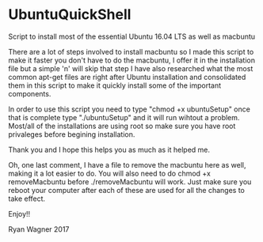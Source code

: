 # UbuntuQuickShell
Script to install most of the essential Ubuntu 16.04 LTS as well as macbuntu

There are a lot of steps involved to install macbuntu so I made this script to make it faster
you don't have to do the macbuntu, I offer it in the installation file but a simple 'n' will skip that step
I have also researched what the most common apt-get files are right after Ubuntu installation and consolidated 
them in this script to make it quickly install some of the important components.

In order to use this script you need to type "chmod +x ubuntuSetup" once that is complete type "./ubuntuSetup" 
and it will run wihtout a problem. 
Most/all of the installations are using root so make sure you have root privaleges before begining installation.

Thank you and I hope this helps you as much as it helped me.

Oh, one last comment, I have a file to remove the macbuntu here as well, making it a lot easier to do.
You will also need to do chmod +x removeMacbuntu before ./removeMacbuntu will work.
Just make sure you reboot your computer after each of these are used for all the changes to take effect.

Enjoy!!

Ryan Wagner 2017
